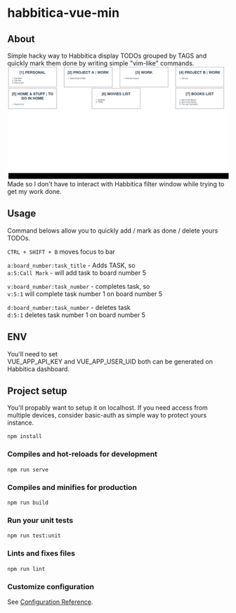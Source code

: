 # habbitica-vue-min

## About
Simple hacky way to Habbitica display TODOs grouped by TAGS and quickly mark them done by writing simple "vim-like" commands.
![title](view.png)
Made so I don't have to interact with Habbitica filter window while trying to get my work done.

## Usage

Command belows allow you to quickly add / mark as done / delete yours TODOs.

```CTRL + SHIFT + B``` moves focus to bar

```a:board_number:task_title``` - Adds TASK, so   
```a:5:Call Mark``` - will add task to board number 5  

```v:board_number:task_number``` - completes task, so  
```v:5:1``` will complete task number 1 on board number 5

```d:board_number:task_number``` - deletes task   
```d:5:1``` deletes task number 1 on board number 5

## ENV
You'll need to set  
VUE_APP_API_KEY and VUE_APP_USER_UID
both can be generated on Habbitica dashboard.

## Project setup
You'll propably want to setup it on localhost. If you need access from multiple devices, consider basic-auth as simple way to protect yours instance. 
```
npm install
```

### Compiles and hot-reloads for development
```
npm run serve
```

### Compiles and minifies for production
```
npm run build
```

### Run your unit tests
```
npm run test:unit
```

### Lints and fixes files
```
npm run lint
```

### Customize configuration
See [Configuration Reference](https://cli.vuejs.org/config/).

